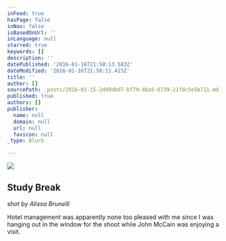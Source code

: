 ```yaml
---
inFeed: true
hasPage: false
inNav: false
isBasedOnUrl: ''
inLanguage: null
starred: true
keywords: []
description: ''
datePublished: '2016-01-16T21:50:13.583Z'
dateModified: '2016-01-16T21:50:11.415Z'
title: ''
author: []
sourcePath: _posts/2016-01-15-2dd9dbd7-bf79-4ba5-8739-21fdc5e5b711.md
published: true
authors: []
publisher:
  name: null
  domain: null
  url: null
  favicon: null
_type: Blurb

---
```

![](https://s3-us-west-2.amazonaws.com/the-grid-img/p/ce667a94f34a95b96f20e68124dcde220cf37a91.jpg)

## Study Break

_shot by Alissa Brunelli_

Hotel management was apparently none too pleased with me since I was hanging out in the window for the shoot while John McCain was enjoying a visit.